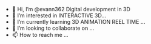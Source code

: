 - 👋 Hi, I’m @evann362 Digital development in 3D
- 👀 I’m interested in INTERACTIVE 3D...
- 🌱 I’m currently learning 3D ANIMATION REEL TIME ...
- 💞️ I’m looking to collaborate on ...
- 📫 How to reach me ...

<!---
evann362/evann362 is a ✨ special ✨ repository because its `README.md` (this file) appears on your GitHub profile.
You can click the Preview link to take a look at your changes.
--->
